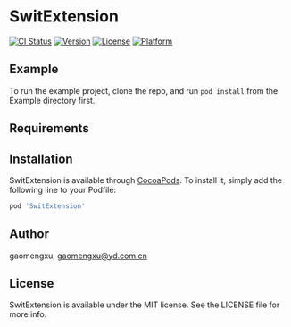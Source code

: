 # SwitExtension

[![CI Status](https://img.shields.io/travis/gaomengxu/SwitExtension.svg?style=flat)](https://travis-ci.org/gaomengxu/SwitExtension)
[![Version](https://img.shields.io/cocoapods/v/SwitExtension.svg?style=flat)](https://cocoapods.org/pods/SwitExtension)
[![License](https://img.shields.io/cocoapods/l/SwitExtension.svg?style=flat)](https://cocoapods.org/pods/SwitExtension)
[![Platform](https://img.shields.io/cocoapods/p/SwitExtension.svg?style=flat)](https://cocoapods.org/pods/SwitExtension)

## Example

To run the example project, clone the repo, and run `pod install` from the Example directory first.

## Requirements

## Installation

SwitExtension is available through [CocoaPods](https://cocoapods.org). To install
it, simply add the following line to your Podfile:

```ruby
pod 'SwitExtension'
```

## Author

gaomengxu, gaomengxu@yd.com.cn

## License

SwitExtension is available under the MIT license. See the LICENSE file for more info.
